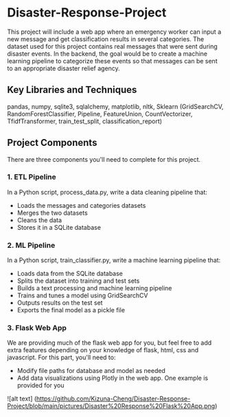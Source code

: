 # Disaster-Response-Project

This project will include a web app where an emergency worker can input a new message and get classification results in several categories. The dataset used for this project contains real messages that were sent during disaster events. In the backend, the goal would be to create a machine learning pipeline to categorize these events so that messages can be sent to an appropriate disaster relief agency.

## Key Libraries and Techniques
pandas, numpy, sqlite3, sqlalchemy, matplotlib, nltk, Sklearn (GridSearchCV, RandomForestClassifier, Pipeline, FeatureUnion, CountVectorizer, TfidfTransformer, train_test_split, classification_report)

## Project Components
There are three components you'll need to complete for this project.

### 1. ETL Pipeline
In a Python script, process_data.py, write a data cleaning pipeline that:

- Loads the messages and categories datasets
- Merges the two datasets
- Cleans the data
- Stores it in a SQLite database
### 2. ML Pipeline
In a Python script, train_classifier.py, write a machine learning pipeline that:

- Loads data from the SQLite database
- Splits the dataset into training and test sets
- Builds a text processing and machine learning pipeline
- Trains and tunes a model using GridSearchCV
- Outputs results on the test set
- Exports the final model as a pickle file
### 3. Flask Web App
We are providing much of the flask web app for you, but feel free to add extra features depending on your knowledge of flask, html, css and javascript. For this part, you'll need to:

- Modify file paths for database and model as needed
- Add data visualizations using Plotly in the web app. One example is provided for you

![alt text] (https://github.com/Kizuna-Cheng/Disaster-Response-Project/blob/main/pictures/Disaster%20Response%20Flask%20App.png)
